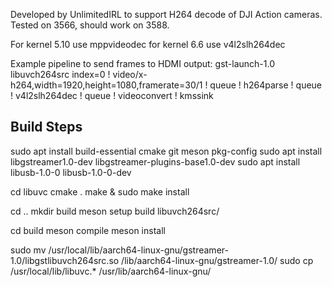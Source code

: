 Developed by UnlimitedIRL to support H264 decode of DJI Action cameras. Tested on 3566, should work on 3588. 

For kernel 5.10 use mppvideodec
for kernel 6.6 use v4l2slh264dec

Example pipeline to send frames to HDMI output: 
gst-launch-1.0 libuvch264src index=0 ! video/x-h264,width=1920,height=1080,framerate=30/1 ! queue ! h264parse ! queue ! v4l2slh264dec ! queue ! videoconvert ! kmssink


## Build Steps

sudo apt install build-essential cmake git meson pkg-config
sudo apt install libgstreamer1.0-dev libgstreamer-plugins-base1.0-dev
sudo apt install libusb-1.0-0 libusb-1.0-0-dev

cd libuvc
cmake .
make & sudo make install

cd ..
mkdir build
meson setup build libuvch264src/

cd build
meson compile
meson install

sudo mv /usr/local/lib/aarch64-linux-gnu/gstreamer-1.0/libgstlibuvch264src.so /lib/aarch64-linux-gnu/gstreamer-1.0/
sudo cp /usr/local/lib/libuvc.* /usr/lib/aarch64-linux-gnu/

